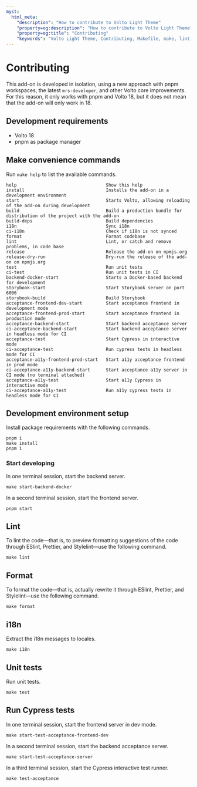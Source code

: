 ```yaml
---
myst:
  html_meta:
    "description": "How to contribute to Volto Light Theme"
    "property=og:description": "How to contribute to Volto Light Theme"
    "property=og:title": "Contributing"
    "keywords": "Volto Light Theme, Contributing, Makefile, make, lint, format, i18n, tests, unit, Cypress, acceptance"
---
```


# Contributing

This add-on is developed in isolation, using a new approach with pnpm workspaces, the latest `mrs-developer`, and other Volto core improvements.
For this reason, it only works with pnpm and Volto 18, but it does not mean that the add-on will only work in 18.


## Development requirements

-   Volto 18
-   pnpm as package manager


## Make convenience commands

Run `make help` to list the available commands.

```text
help                                  Show this help
install                               Installs the add-on in a development environment
start                                 Starts Volto, allowing reloading of the add-on during development
build                                 Build a production bundle for distribution of the project with the add-on
build-deps                            Build dependencies
i18n                                  Sync i18n
ci-i18n                               Check if i18n is not synced
format                                Format codebase
lint                                  Lint, or catch and remove problems, in code base
release                               Release the add-on on npmjs.org
release-dry-run                       Dry-run the release of the add-on on npmjs.org
test                                  Run unit tests
ci-test                               Run unit tests in CI
backend-docker-start                  Starts a Docker-based backend for development
storybook-start                       Start Storybook server on port 6006
storybook-build                       Build Storybook
acceptance-frontend-dev-start         Start acceptance frontend in development mode
acceptance-frontend-prod-start        Start acceptance frontend in production mode
acceptance-backend-start              Start backend acceptance server
ci-acceptance-backend-start           Start backend acceptance server in headless mode for CI
acceptance-test                       Start Cypress in interactive mode
ci-acceptance-test                    Run cypress tests in headless mode for CI
acceptance-a11y-frontend-prod-start   Start a11y acceptance frontend in prod mode
ci-acceptance-a11y-backend-start      Start acceptance a11y server in CI mode (no terminal attached)
acceptance-a11y-test                  Start a11y Cypress in interactive mode
ci-acceptance-a11y-test               Run a11y cypress tests in headless mode for CI
```


## Development environment setup

Install package requirements with the following commands.

```shell
pnpm i
make install
pnpm i
```

### Start developing

In one terminal session, start the backend server.

```shell
make start-backend-docker
```

In a second terminal session, start the frontend server.

```shell
pnpm start
```


## Lint

To lint the code—that is, to preview formatting suggestions of the code through ESlint, Prettier, and Stylelint—use the following command.

```shell
make lint
```


## Format

To format the code—that is, actually rewrite it through ESlint, Prettier, and Stylelint—use the following command.

```shell
make format
```


## i18n

Extract the i18n messages to locales.

```shell
make i18n
```


## Unit tests

Run unit tests.

```shell
make test
```


## Run Cypress tests



In one terminal session, start the frontend server in dev mode.

```shell
make start-test-acceptance-frontend-dev
```

In a second terminal session, start the backend acceptance server.

```shell
make start-test-acceptance-server
```

In a third terminal session, start the Cypress interactive test runner.

```shell
make test-acceptance
```

